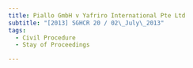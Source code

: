 ```yaml
---
title: Piallo GmbH v Yafriro International Pte Ltd
subtitle: "[2013] SGHCR 20 / 02\_July\_2013"
tags:
  - Civil Procedure
  - Stay of Proceedings

---
```



